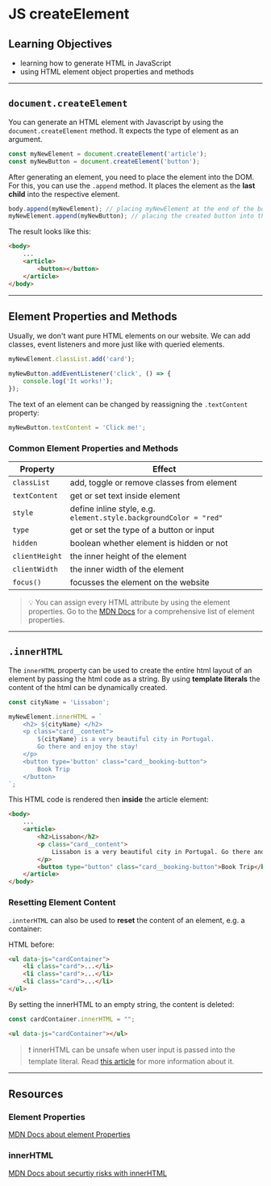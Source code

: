 # JS createElement

## Learning Objectives

- learning how to generate HTML in JavaScript
- using HTML element object properties and methods

---

## `document.createElement`

You can generate an HTML element with Javascript by using the `document.createElement` method. It
expects the type of element as an argument.

```js
const myNewElement = document.createElement('article');
const myNewButton = document.createElement('button');
```

After generating an element, you need to place the element into the DOM. For this, you can use the
`.append` method. It places the element as the **last child** into the respective element.

```js
body.append(myNewElement); // placing myNewElement at the end of the body.
myNewElement.append(myNewButton); // placing the created button into the article
```

The result looks like this:

```html
<body>
	...
	<article>
		<button></button>
	</article>
</body>
```

---

## Element Properties and Methods

Usually, we don't want pure HTML elements on our website. We can add classes, event listeners and
more just like with queried elements.

```js
myNewElement.classList.add('card');

myNewButton.addEventListener('click', () => {
	console.log('It works!');
});
```

The text of an element can be changed by reassigning the `.textContent` property:

```js
myNewButton.textContent = 'Click me!';
```

### Common Element Properties and Methods

| Property       | Effect                                                             |
| -------------- | ------------------------------------------------------------------ |
| `classList`    | add, toggle or remove classes from element                         |
| `textContent`  | get or set text inside element                                     |
| `style`        | define inline style, e.g. `element.style.backgroundColor = "red" ` |
| `type`         | get or set the type of a button or input                           |
| `hidden`       | boolean whether element is hidden or not                           |
| `clientHeight` | the inner height of the element                                    |
| `clientWidth`  | the inner width of the element                                     |
| `focus()`      | focusses the element on the website                                |

> 💡 You can assign every HTML attribute by using the element properties. Go to the
> [MDN Docs](https://developer.mozilla.org/en-US/docs/Web/API/Element#properties) for a
> comprehensive list of element properties.

---

## `.innerHTML`

The `innerHTML` property can be used to create the entire html layout of an element by passing the
html code as a string. By using **template literals** the content of the html can be dynamically
created.

```js
const cityName = 'Lissabon';

myNewElement.innerHTML = `
	<h2> ${cityName} </h2>
	<p class="card__content">
		${cityName} is a very beautiful city in Portugal. 
		Go there and enjoy the stay!
	</p>
	<button type='button' class="card__booking-button"> 
		Book Trip 
	</button>
`;
```

This HTML code is rendered then **inside** the article element:

```html
<body>
	...
	<article>
		<h2>Lissabon</h2>
		<p class="card__content">
			Lissabon is a very beautiful city in Portugal. Go there and enjoy the stay!
		</p>
		<button type="button" class="card__booking-button">Book Trip</button>
	</article>
</body>
```

### Resetting Element Content

`.innterHTML` can also be used to **reset** the content of an element, e.g. a container:

HTML before:

```html
<ul data-js="cardContainer">
	<li class="card">...</li>
	<li class="card">...</li>
	<li class="card">...</li>
</ul>
```

By setting the innerHTML to an empty string, the content is deleted:

```js
const cardContainer.innerHTML = "";
```

```html
<ul data-js="cardContainer"></ul>
```

> ❗️ innerHTML can be unsafe when user input is passed into the template literal. Read
> [this article](https://developer.mozilla.org/en-US/docs/Web/API/Element/innerHTML#replacing_the_contents_of_an_element)
> for more information about it.

---

## Resources

### Element Properties

[MDN Docs about element Properties](https://developer.mozilla.org/en-US/docs/Web/API/Element#properties)

### innerHTML

[MDN Docs about securtiy risks with innerHTML](https://developer.mozilla.org/en-US/docs/Web/API/Element/innerHTML#replacing_the_contents_of_an_element)
